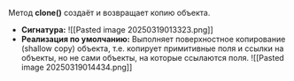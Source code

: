 
Метод **clone()** создаёт и возвращает копию объекта.
- **Сигнатура:** ![[Pasted image 20250319013323.png]]
- **Реализация по умолчанию:** Выполняет поверхностное копирование (shallow copy) объекта, т.е. копирует примитивные поля и ссылки на объекты, но не сами объекты, на которые ссылаются поля.
![[Pasted image 20250319014434.png]]